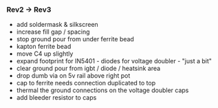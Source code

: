 ### Rev2 -> Rev3

* add soldermask & silkscreen
* increase fill gap / spacing
* stop ground pour from under ferrite bead
* kapton ferrite bead
* move C4 up slightly
* expand footprint for IN5401 - diodes for voltage doubler - "just a bit"
* clear ground pour from igbt / diode / heatsink area
* drop dumb via on 5v rail above right pot
* cap to ferrite needs connection duplicated to top
* thermal the ground connections on the voltage doubler caps
* add bleeder resistor to caps
